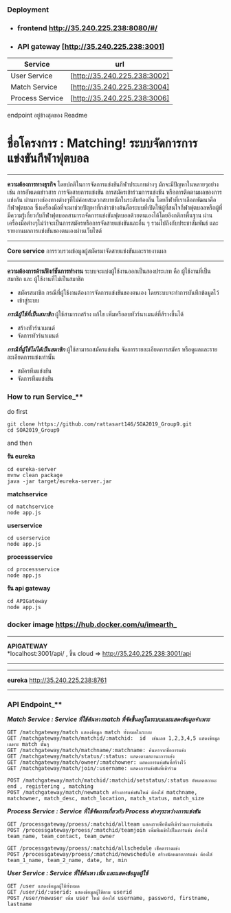 
### Deployment

 - ### frontend http://35.240.225.238:8080/#/
 - ### API gateway [http://35.240.225.238:3001] 
 
 |Service|url|
 | - | - |
|User Service|[http://35.240.225.238:3002]|
|Match Service|[http://35.240.225.238:3004]|
|Process Service|[http://35.240.225.238:3006]|


endpoint อยู่ข้างสุดของ Readme 













# **ชื่อโครงการ** : Matching! ระบบจัดการการแข่งขันกีฬาฟุตบอล
***
**ความต้องการทางธุรกิจ**
โดยปกติในการจัดการแข่งขันกีฬาประเภทต่างๆ มักจะมีปัญหาในหลายๆอย่าง เช่น การอัพเดตข่าวสาร การจัดสายการแข่งขัน การสมัครเข้าร่วมการแข่งขัน หรือการติดตามผลของการแข่งกัน ผ่านทางช่องทางต่างๆที่ไม่ค่อยสะดวกสบายนักในระดับท้องถิ่น โดยกีฬาที่เราเลือกพัฒนาคือกีฬาฟุตบอล ซึ่งเครื่องมือที่จะมาช่วยปัญหาที่กล่าวข้างต้นคือระบบที่เปิดให้ผู้ที่สนใจกีฬาฟุตบอลหรือผู้ที่มีความรู้เกี่ยวกับกีฬาฟุตบอลสามารถจัดการแข่งขันฟุตบอลด้วยตนเองได้โดยอิงกติกาพื้นฐาน ผ่านเครื่องมือต่างๆไม่ว่าจะเป็นการสมัครหรือการจัดสายแข่งขันและอื่น ๆ รวมไปถึงกับประชาสัมพันธ์ และรายงานผลการแข่งขันของตนเองผ่านเว็บไซต์
***
**Core service**
การรวบรวมข้อมูลผู้สมัครมาจัดสายแข่งขันและรายงานผล
***
**ความต้องการด้านฟังก์ชันการทำงาน**
ระบบจะแบ่งผู้ใช้งานออกเป็นสองประเภท คือ ผู้ใช้งานที่เป็นสมาชิก และ ผู้ใช้งานที่ไม่เป็นสมาชิก


* สมัครสมาชิก กรณีที่ผู้ใช้งานต้องการจัดการแข่งขันของตนเอง โดยระบบจะทำการบันทึกข้อมูลไว้
* เข้าสู่ระบบ

**_กรณีผู้ใช้ที่เป็นสมาชิก_**
 ผู้ใช้สามารถสร้าง แก้ไข เพิ่มหรือลบทัวร์นาเมนต์ที่ส้รางขึ้นได้
* สร้างทัวร์นาเมนต์ 
* จัดการทัวร์นาเมนต์ 

**_กรณีที่ผู้ใช้ไม่ได้เป็นสมาชิก_**
 ผู้ใช้สามารถสมัครแข่งขัน จัดการรายละเอียดการสมัคร หรือดูผลและรายละเอียดการแข่งเท่านั้น
* สมัครทีมแข่งขัน
* จัดการทีมแข่งขัน


### How to run Service_**
do first
```
git clone https://github.com/rattasart146/SOA2019_Group9.git
cd SOA2019_Group9
```
and then


**รัน eureka**
``` 
cd eureka-server
mvnw clean package
java -jar target/eureka-server.jar
```

**matchservice**
``` 
cd matchservice
node app.js
```
**userservice**
```
cd userservice
node app.js
```
**processservice**
```
cd processservice
node app.js
```

**รัน api gateway**
```
cd APIGateway
node app.js
```

### docker image https://hub.docker.com/u/imearth_ 


***
**APIGATEWAY**  
*localhost:3001/api/
,  ขึ้น cloud =>  http://35.240.225.238:3001/api
***
***
**eureka**
http://35.240.225.238:8761
***


 ### API Endpoint_**

**_Match Service : Service ที่ใช้ค้นหา match ที่จัดขึ้นอยู่ในระบบและแสดงข้อมูลจำเพาะ_**
```
GET /matchgateway/match แสดงข้อมูล match ทั้งหมดในระบบ
GET /matchgateway/match/matchid/:matchid:  id  เช่นเลข 1,2,3,4,5 แสดงข้อมูลเฉพาะ match นั้นๆ
GET /matchgateway/match/matchname/:matchname: ค้นหาจากชื่อการแข่ง
GET /matchgateway/match/status/:status: แสดงตามสถานะการแข่ง
GET /matchgateway/match/owner/:matchowner: แสดงการแข่งขันที่สร้างไว้
GET /matchgateway/match/join/:username: แสดงการแข่งขันที่เข้าร่วม

POST /matchgateway/match/matchid/:matchid/setstatus/:status อัพเดตสถานะ end , registering , matching
POST /matchgateway/match/newmatch สร้างการแข่งขันใหม่ ต้องใส่ matchname, matchowner, match_desc, match_location, match_status, match_size
```

**_Process Service : Service ที่ใช้จัดการเกี่ยวกับ Process ต่างๆระหว่างการแข่งขัน_**
```
GET /processgateway/proess/:matchid/allteam แสดงรายชื่อทีมที่เข้าร่วมการแข่งขันนั้น
POST /processgateway/proess/:matchid/teamjoin เพิ่มทีมเข้าไปในการแข่ง ต้องใส่ team_name, team_contact, team_owner

GET /processgateway/proess/:matchid/allschedule เช็คตารางแข่ง
POST /processgateway/proess/:matchid/newschedule สร้างนัดหมายการแข่ง ต้องใส่ team_1_name, team_2_name, date, hr, min
```

**_User Service : Service ที่ใช้ค้นหา เพิ่ม และแสดงข้อมูลผู้ใช้_**
```
GET /user แสดงข้อมูลผู้ใช้ทั้งหมด
GET /user/id/:userid: แสดงข้อมูลผู้ใช้ตาม userid
POST /user/newuser เพิ่ม user ใหม่ ต้องใส่ username, password, firstname, lastname
```
